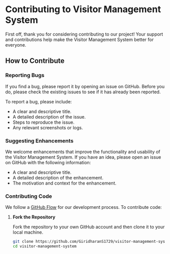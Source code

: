 # Contributing to Visitor Management System

First off, thank you for considering contributing to our project! Your support and contributions help make the Visitor Management System better for everyone.

## How to Contribute

### Reporting Bugs

If you find a bug, please report it by opening an issue on GitHub. Before you do, please check the existing issues to see if it has already been reported.

To report a bug, please include:

- A clear and descriptive title.
- A detailed description of the issue.
- Steps to reproduce the issue.
- Any relevant screenshots or logs.

### Suggesting Enhancements

We welcome enhancements that improve the functionality and usability of the Visitor Management System. If you have an idea, please open an issue on GitHub with the following information:

- A clear and descriptive title.
- A detailed description of the enhancement.
- The motivation and context for the enhancement.

### Contributing Code

We follow a [GitHub Flow](https://guides.github.com/introduction/flow/) for our development process. To contribute code:

1. **Fork the Repository**

   Fork the repository to your own GitHub account and then clone it to your local machine.

   ```sh
   git clone https://github.com/GiridharanS1729/visitor-management-system.git
   cd visitor-management-system
